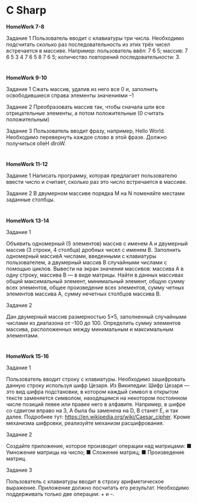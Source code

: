# C Sharp

<b>HomeWork 7-8</b>

Задание 1
Пользователь вводит с клавиатуры три числа. Необходимо подсчитать сколько раз последовательность из этих
трёх чисел встречается в массиве.
Например:
пользователь ввёл: 7 6 5;
массив: 7 6 5 3 4 7 6 5 8 7 6 5;
количество повторений последовательности: 3.
#

<b>HomeWork 9-10</b>

Задание 1
Сжать массив, удалив из него все 0 и, заполнить освободившиеся справа элементы значениями –1

Задание 2
Преобразовать массив так, чтобы сначала шли все отрицательные элементы, а потом положительные (0 считать положительным)

Задание 3
Пользователь вводит фразу, например, Hello World. Необходимо перевернуть каждое слово в этой фразе. Должно получиться
olleH dlroW.

#
<b>HomeWork 11-12</b>

Задание 1
Написать программу, которая предлагает пользователю ввести число и считает, сколько раз это число встречается в массиве.

Задание 2
В двумерном массиве порядка M на N поменяйте местами заданные столбцы.

#
<b>HomeWork 13-14</b>

Задание 1

Объявить одномерный (5 элементов) массив с именем A и двумерный массив (3 строки, 4 столбца) дробных чисел с именем B. Заполнить одномерный массивА числами, введенными с клавиатуры пользователем, а двумерный массив В случайными числами с помощью циклов. Вывести на экран значения массивов: массива А в одну строку, массива В — в виде матрицы. Найти в данных массивах общий максимальный элемент, минимальный элемент, общую сумму всех элементов, общее произведение всех элементов, сумму четных элементов массива А, сумму нечетных столбцов массива В.

Задание 2

Дан двумерный массив размерностью 5×5, заполненный случайными числами из диапазона от –100 до 100. Определить сумму элементов массива, расположенных между минимальным и максимальным элементами.

#
<b>HomeWork 15-16</b>

Задание 1

Пользователь вводит строку с клавиатуры. Необходимо зашифровать данную строку используя шифр Цезаря. Из Википедии: Шифр Цезаря — это вид шифра подстановки, в котором каждый символ в открытом тексте заменяется символом, находящимся на некотором постоянном числе позиций левее или правее него в алфавите. Например, в шифре со сдвигом вправо на 3, A была бы заменена на D, B станет E, и так далее. Подробнее тут: https://en.wikipedia.org/wiki/Caesar_cipher. Кроме механизма шифровки, реализуйте механизм расшифрования.

Задание 2

Создайте приложение, которое производит операции над матрицами:
■ Умножение матрицы на число;
■ Сложение матриц;
■ Произведение матриц.

Задание 3

Пользователь с клавиатуры вводит в строку арифметическое выражение. Приложение должно посчитать его результат. Необходимо поддерживать только две операции: + и –.
